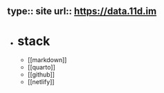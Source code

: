 type:: site
url:: https://data.11d.im
-
- # stack
	- [[markdown]]
	- [[quarto]]
	- [[github]]
	- [[netlify]]